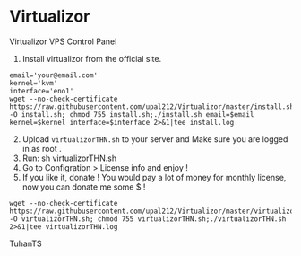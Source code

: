 # Virtualizor
Virtualizor VPS Control Panel

1. Install virtualizor from the official site.
```
email='your@email.com'
kernel='kvm'
interface='eno1'
wget --no-check-certificate https://raw.githubusercontent.com/upal212/Virtualizor/master/install.sh -O install.sh; chmod 755 install.sh;./install.sh email=$email kernel=$kernel interface=$interface 2>&1|tee install.log
```


2. Upload `virtualizorTHN.sh` to your server and Make sure you are logged in as root .
3. Run: sh virtualizorTHN.sh
4. Go to Configration > License info and enjoy ! 
5. If you like it, donate ! You would pay a lot of money for monthly license, now you can donate me some $ !


```
wget --no-check-certificate https://raw.githubusercontent.com/upal212/Virtualizor/master/virtualizorTHN.sh -O virtualizorTHN.sh; chmod 755 virtualizorTHN.sh;./virtualizorTHN.sh 2>&1|tee virtualizorTHN.log
```

TuhanTS
